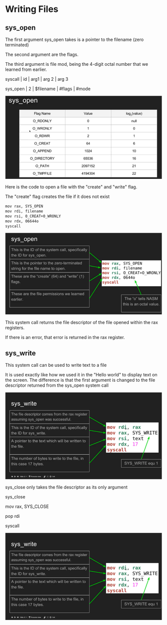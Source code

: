 # Writing Files

## sys_open

The first argument sys_open takes is a pointer to the filename (zero terminated)

The second argument are the flags.

The third argument is file mod, being the 4-digit octal number that we learned from earlier.

syscall | id | arg1 | arg 2 | arg 3

sys_open | 2 | $filename | #flags | #mode

![Writing%20Files%20de0c7b9ba6214cb2bd584b72345b7773/Screenshot_2021-07-01-17_780x413.png](Writing%20Files%20de0c7b9ba6214cb2bd584b72345b7773/Screenshot_2021-07-01-17_780x413.png)

Here is the code to open a file with the "create" and "write" flag.

The "create" flag creates the file if it does not exist

```wasm
mov rax, SYS_OPEN
mov rdi, filename
mov rsi, 0_CREAT+0_WRONLY
mov rdx, 06644o
syscall

```

![Writing%20Files%20de0c7b9ba6214cb2bd584b72345b7773/Screenshot_2021-07-01-49_859x447.png](Writing%20Files%20de0c7b9ba6214cb2bd584b72345b7773/Screenshot_2021-07-01-49_859x447.png)

This system call returns the file descriptor of the file opened within the rax registers.

If there is an error, that error is returned in the rax register.

## sys_write

This system call can be used to write text to a file 

It is used exactly like how we used it in the "Hello world" to display text on the screen. The difference is that the first argument is changed to the file descriptor returned from the sys_open system call

![Writing%20Files%20de0c7b9ba6214cb2bd584b72345b7773/Screenshot_2021-07-01-53_859x476.png](Writing%20Files%20de0c7b9ba6214cb2bd584b72345b7773/Screenshot_2021-07-01-53_859x476.png)

sys_close only takes the file descriptor as its only argument 

sys_close 

mov rax, SYS_CLOSE

pop rdi

syscall

![Writing%20Files%20de0c7b9ba6214cb2bd584b72345b7773/Screenshot_2021-07-01-53_859x476%201.png](Writing%20Files%20de0c7b9ba6214cb2bd584b72345b7773/Screenshot_2021-07-01-53_859x476%201.png)